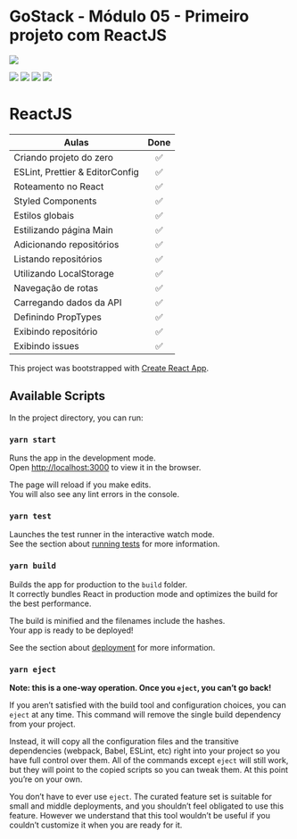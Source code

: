 # GoStack - Módulo 05 - Primeiro projeto com ReactJS

![](https://hotmart.s3.amazonaws.com/product_contents/5bfd4a97-5e39-4c99-a871-8d3e969769cc/Course_Image01_580x320.jpg)

![](https://img.shields.io/github/stars/newerton/gostack-modulo05.svg) ![](https://img.shields.io/github/forks/newerton/gostack-modulo05.svg) ![](https://img.shields.io/github/issues/newerton/gostack-modulo05.svg) ![](https://img.shields.io/github/license/newerton/gostack-modulo05.svg)

# ReactJS

| Aulas                           |        Done        |
| ------------------------------- | :----------------: |
| Criando projeto do zero         | :white_check_mark: |
| ESLint, Prettier & EditorConfig | :white_check_mark: |
| Roteamento no React             | :white_check_mark: |
| Styled Components               | :white_check_mark: |
| Estilos globais                 | :white_check_mark: |
| Estilizando página Main         | :white_check_mark: |
| Adicionando repositórios        | :white_check_mark: |
| Listando repositórios           | :white_check_mark: |
| Utilizando LocalStorage         | :white_check_mark: |
| Navegação de rotas              | :white_check_mark: |
| Carregando dados da API         | :white_check_mark: |
| Definindo PropTypes             | :white_check_mark: |
| Exibindo repositório            | :white_check_mark: |
| Exibindo issues                 | :white_check_mark: |



This project was bootstrapped with [Create React App](https://github.com/facebook/create-react-app).

## Available Scripts

In the project directory, you can run:

### `yarn start`

Runs the app in the development mode.<br />
Open [http://localhost:3000](http://localhost:3000) to view it in the browser.

The page will reload if you make edits.<br />
You will also see any lint errors in the console.

### `yarn test`

Launches the test runner in the interactive watch mode.<br />
See the section about [running tests](https://facebook.github.io/create-react-app/docs/running-tests) for more information.

### `yarn build`

Builds the app for production to the `build` folder.<br />
It correctly bundles React in production mode and optimizes the build for the best performance.

The build is minified and the filenames include the hashes.<br />
Your app is ready to be deployed!

See the section about [deployment](https://facebook.github.io/create-react-app/docs/deployment) for more information.

### `yarn eject`

**Note: this is a one-way operation. Once you `eject`, you can’t go back!**

If you aren’t satisfied with the build tool and configuration choices, you can `eject` at any time. This command will remove the single build dependency from your project.

Instead, it will copy all the configuration files and the transitive dependencies (webpack, Babel, ESLint, etc) right into your project so you have full control over them. All of the commands except `eject` will still work, but they will point to the copied scripts so you can tweak them. At this point you’re on your own.

You don’t have to ever use `eject`. The curated feature set is suitable for small and middle deployments, and you shouldn’t feel obligated to use this feature. However we understand that this tool wouldn’t be useful if you couldn’t customize it when you are ready for it.
